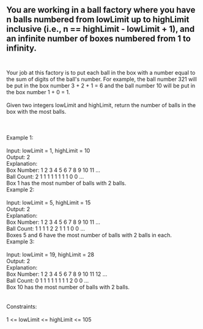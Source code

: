 ## You are working in a ball factory where you have n balls numbered from lowLimit up to highLimit inclusive (i.e., n == highLimit - lowLimit + 1), and an infinite number of boxes numbered from 1 to infinity. <br> <br> 
Your job at this factory is to put each ball in the box with a number equal to the sum of digits of the ball's number. For example, the ball number 321 will be put in the box number 3 + 2 + 1 = 6 and the ball number 10 will be put in the box number 1 + 0 = 1. <br> <br> 
Given two integers lowLimit and highLimit, return the number of balls in the box with the most balls. <br> <br> <br> <br> 
Example 1: <br> <br> 
Input: lowLimit = 1, highLimit = 10 <br> 
Output: 2 <br> 
Explanation: <br> 
Box Number:  1 2 3 4 5 6 7 8 9 10 11 ... <br> 
Ball Count:  2 1 1 1 1 1 1 1 1 0  0  ... <br> 
Box 1 has the most number of balls with 2 balls. <br> 
Example 2: <br> <br> 
Input: lowLimit = 5, highLimit = 15 <br> 
Output: 2 <br> 
Explanation: <br> 
Box Number:  1 2 3 4 5 6 7 8 9 10 11 ... <br> 
Ball Count:  1 1 1 1 2 2 1 1 1 0  0  ... <br> 
Boxes 5 and 6 have the most number of balls with 2 balls in each. <br> 
Example 3: <br> <br> 
Input: lowLimit = 19, highLimit = 28 <br> 
Output: 2 <br> 
Explanation: <br> 
Box Number:  1 2 3 4 5 6 7 8 9 10 11 12 ... <br> 
Ball Count:  0 1 1 1 1 1 1 1 1 2  0  0  ... <br> 
Box 10 has the most number of balls with 2 balls. <br> <br> <br> 
Constraints: <br> <br> 
1 <= lowLimit <= highLimit <= 105 <br> 
